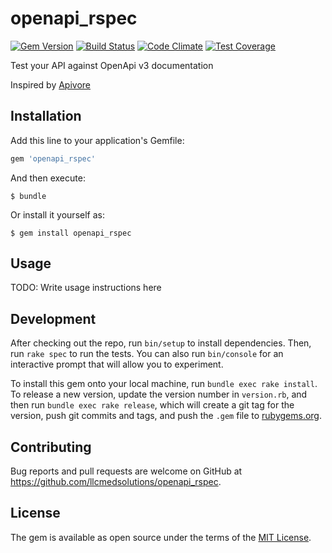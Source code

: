 [gem]: https://rubygems.org/gems/openapi_rspec
[travis]: https://travis-ci.org/llcmedsolutions/openapi_rspec
[codeclimate]: https://codeclimate.com/github/llcmedsolutions/openapi_rspec

# openapi_rspec
[![Gem Version](https://badge.fury.io/rb/openapi_rspec.svg)][gem]
[![Build Status](https://travis-ci.org/llcmedsolutions/openapi_rspec.svg?branch=master)][travis]
[![Code Climate](https://codeclimate.com/github/llcmedsolutions/openapi_rspec/badges/gpa.svg)][codeclimate]
[![Test Coverage](https://codeclimate.com/github/llcmedsolutions/openapi_rspec/badges/coverage.svg)][codeclimate]

Test your API against OpenApi v3 documentation

Inspired by [Apivore](https://github.com/westfieldlabs/apivore)

## Installation

Add this line to your application's Gemfile:

```ruby
gem 'openapi_rspec'
```

And then execute:

    $ bundle

Or install it yourself as:

    $ gem install openapi_rspec

## Usage

TODO: Write usage instructions here

## Development

After checking out the repo, run `bin/setup` to install dependencies. Then, run `rake spec` to run the tests. You can also run `bin/console` for an interactive prompt that will allow you to experiment.

To install this gem onto your local machine, run `bundle exec rake install`. To release a new version, update the version number in `version.rb`, and then run `bundle exec rake release`, which will create a git tag for the version, push git commits and tags, and push the `.gem` file to [rubygems.org](https://rubygems.org).

## Contributing

Bug reports and pull requests are welcome on GitHub at https://github.com/llcmedsolutions/openapi_rspec.

## License

The gem is available as open source under the terms of the [MIT License](https://opensource.org/licenses/MIT).
